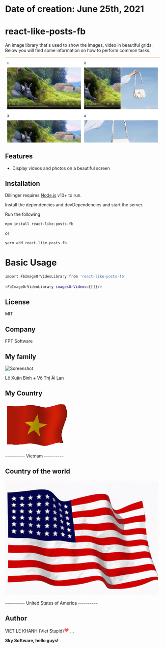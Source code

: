 # Date of creation: June 25th, 2021
# react-like-posts-fb

An image library that's used to show the images, video in beautiful grids.
Below you will find some information on how to perform common tasks.

![Screenshot](https://github.com/khanhviet/react-like-posts-fb/blob/master/react-like-posts-fb.gif?raw=true)

## Features

- Display videos and photos on a beautiful screen

## Installation

Dillinger requires [Node.js](https://nodejs.org/) v10+ to run.

Install the dependencies and devDependencies and start the server.

Run the following

```sh
npm install react-like-posts-fb
```

or

```sh
yarn add react-like-posts-fb
```

# Basic Usage

```sh
import FbImageOrVideoLibrary from 'react-like-posts-fb'

<FbImageOrVideoLibrary imagesOrVideos={[]}/>
```

## License

MIT

## Company

FPT Software

## My family

![Screenshot](https://github.com/khanhviet/react-like-posts-fb/blob/master/myparents.gif?raw=true)
<div>Lê Xuân Bình + Võ Thị Ái Lan<div>

## My Country
![Screenshot](https://github.com/khanhviet/react-like-posts-fb/blob/master/flag-vietnam.gif?raw=true)
<p>---------- Vietnam ----------</p>

## Country of the world
![Screenshot](https://github.com/khanhviet/react-like-posts-fb/blob/master/usa-flag-american.gif?raw=true)
<p>---------- United States of America ----------</p>

## Author

VIET LE KHANH (Viet Stupid)![Screenshot](https://github.com/khanhviet/react-like-posts-fb/blob/master/heart.png?raw=true) ...

**Sky Software, hello guys!**
